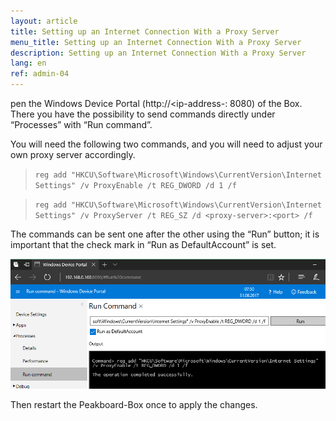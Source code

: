```yaml
---
layout: article
title: Setting up an Internet Connection With a Proxy Server
menu_title: Setting up an Internet Connection With a Proxy Server
description: Setting up an Internet Connection With a Proxy Server
lang: en
ref: admin-04
---
```


pen the Windows Device Portal (http://<ip-address-<peakboard>: 8080) of the Box.
There you have the possibility to send commands directly under “Processes” with “Run command”.

You will need the following two commands, and you will need to adjust your own proxy server accordingly.

> `reg add "HKCU\Software\Microsoft\Windows\CurrentVersion\Internet Settings" /v ProxyEnable /t REG_DWORD /d 1 /f`

> `reg add "HKCU\Software\Microsoft\Windows\CurrentVersion\Internet Settings" /v ProxyServer /t REG_SZ /d <proxy-server>:<port> /f`

The commands can be sent one after the other using the “Run” button; it is important that the check mark in “Run as DefaultAccount” is set.

![image_1](/assets/images/admin/internet-setup/Proxy.png)

Then restart the Peakboard-Box once to apply the changes.
